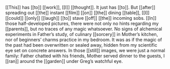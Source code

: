 [[This]] has [[to]] [[work]], [[I]] [[thought]]. It just has [[to]]. But [[after]] spreading out [[the]] instant [[film]] [[on]] [[the]] dining [[table]], [[I]] [[could]] [[only]] [[laugh]] [[to]] stave [[off]] [[the]] incoming sobs. [[In]] those half-developed pictures, there were not only no hints regarding my [[parents]], but no traces of any magic whatsoever. No signs of alchemical experiments in Father’s study, of culinary [[sorcery]] in Mother’s kitchen, nor of beginners’ charms practice in my bedroom. It was as if the magic of the past had been overwritten or sealed away, hidden from my scientific eye set on concrete answers. In those [[still]] images, we were just a normal family: Father chatted with his friends, Mother served dinner to the guests, I [[ran]] around the [[garden]] under Greg’s watchful eye. 